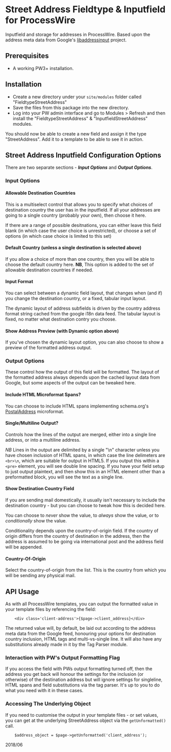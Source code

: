Street Address Fieldtype & Inputfield for ProcessWire
=====================================================

Inputfield and storage for addresses in ProcessWire. Based upon the address meta data from Google's [libaddressinput](https://github.com/googlei18n/libaddressinput/wiki/AddressValidationMetadata) project.


Prerequisites
-------------

- A working PW3+ installation.



Installation
------------

- Create a new directory under your ```site/modules``` folder called "FieldtypeStreetAddress"
- Save the files from this package into the new directory.
- Log into your PW admin interface and go to Modules > Refresh and then install the "FieldtypeStreetAddress" & "InputfieldStreetAddress" modules.

You should now be able to create a new field and assign it the type "StreetAddress". Add it to a template to be able to see it in action.



Street Address Inputfield Configuration Options
-----------------------------------------------

There are two separate sections - ___Input Options___ and ___Output Options___.

### Input Options

#### Allowable Destination Countries

This is a multiselect control that allows you to specify what choices of destination country the user has in the inputfield. If all your addresses are going to a single country (probably your own), then choose it here.

If there are a range of possible desitnations, you can either leave this field blank (in which case the user choice is unrestricted), or choose a set of options (in which case choice is limited to this set)

#### Default Country (unless a single destination is selected above)

If you allow a choice of more than one country, then you will be able to choose the default country here. __NB__, This option is added to the set of allowable destination countries if needed.

#### Input Format

You can select between a dynamic field layout, that changes when (and if) you change the destination country, or a fixed, tabular input layout.

The dynamic layout of address subfields is driven by the country address format string cached from the google i18n data feed. The tabular layout is fixed, no matter what destination contry you choose.

#### Show Address Preview (with Dynamic option above)

If you've chosen the dynamic layout option, you can also choose to show a preview of the formatted address output.


### Output Options

These control how the output of this field will be formatted. The layout of the formatted address always depends upon the cached layout data from Google, but some aspects of the output can be tweaked here.

#### Include HTML Microformat Spans?

You can choose to include HTML spans implementing schema.org's [PostalAddress](https://schema.org/PostalAddress) microformat.

#### Single/Multiline Output?

Controls how the lines of the output are merged, either into a single line address, or into a multiline address.

_NB_ Lines in the output are delimited by a single "\n" character unless you have chosen inclusion of HTML spans, in
which case the line delimeters are ```<br>\n```, which are suitable for output in HTML5. If you output this within a
```<pre>``` element, you will see double line spacing.  If you have your field setup to just output plaintext, and then
show this in an HTML element other than a preformatted block, you will see the text as a single line.

#### Show Destination Country Field

If you are sending mail domestically, it usually isn't necessary to include the destination country - but you can choose to tweak how this is decided here.

You can choose to _never_ show the value, to _always_ show the value, or to _conditionally_ show the value.

Conditionality depends upon the country-of-origin field. If the country of origin differs from the country of destination in the address, then the address is assumed to be going via international post and the address field will be appended.

#### Country-Of-Origin

Select the country-of-origin from the list. This is the country from which you will be sending any physical mail.




API Usage
---------

As with all ProcessWire templates, you can output the formatted value in your template files by referencing the field:

```
    <div class='client-address'>{$page->client_address}</div>
```

The returned value will, by default, be laid out according to the address meta data from the Google feed, honouring your
options for destination country inclusion, HTML tags and multi-vs-single line. It will also have any substitutions already made in it by the Tag Parser module.

### Interaction with PW's Output Formatting Flag

If you access the field with PWs output formatting turned off, then the address you get back will honour the settings
for the inclusion (or otherwise) of the destination address but will ignore settings for singleline, HTML spans and
field substitutions via the tag parser. It's up to you to do what you need with it in these cases.


### Accessing The Underlying Object

If you need to customise the output in your template files - or set values, you can get at the underlying StreetAddress
object via the ```getUnformatted()``` call.

```
    $address_object = $page->getUnformatted('client_address');
```



2018/06
